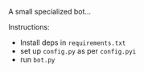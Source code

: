 A small specialized bot...

Instructions:

* Install deps in `requirements.txt`
* set up `config.py` as per `config.pyi`
* run `bot.py`
